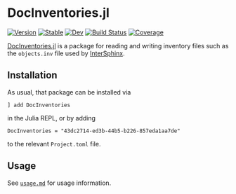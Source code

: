 # DocInventories.jl

[![Version](https://juliahub.com/docs/DocInventories/version.svg)](https://juliahub.com/ui/Packages/General/DocInventories)
[![Stable](https://img.shields.io/badge/docs-stable-blue.svg)](https://juliadocs.org/DocInventories.jl/)
[![Dev](https://img.shields.io/badge/docs-dev-blue.svg)](https://juliadocs.org/DocInventories.jl/dev)
[![Build Status](https://github.com/JuliaDocs/DocInventories.jl/workflows/CI/badge.svg)](https://github.com/JuliaDocs/DocInventories.jl/actions)
[![Coverage](https://codecov.io/gh/JuliaDocs/DocInventories.jl/branch/master/graph/badge.svg)](https://codecov.io/gh/JuliaDocs/DocInventories.jl)

[DocInventories.jl](https://github.com/JuliaDocs/DocInventories.jl#readme) is a package for reading and writing inventory files such as the `objects.inv` file used by [InterSphinx](https://www.sphinx-doc.org/en/master/usage/extensions/intersphinx.html).

## Installation

As usual, that package can be installed via

```
] add DocInventories
```

in the Julia REPL, or by adding

```
DocInventories = "43dc2714-ed3b-44b5-b226-857eda1aa7de"
```

to the relevant `Project.toml` file.


## Usage

See [`usage.md`](docs/src/usage.md) for usage information.
